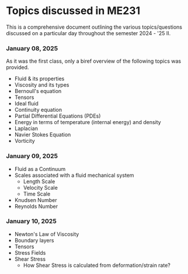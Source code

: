 # Topics discussed in ME231

This is a comprehensive document outlining the various topics/questions discussed on a particular day throughout the semester 2024 - '25 II.

### January 08, 2025

As it was the first class, only a biref overview of the following topics was provided.

- Fluid & its properties
- Viscosity and its types
- Bernoull's equation
- Tensors
- Ideal fluid
- Continuity equation
- Partial Differential Equations (PDEs)
- Energy in terms of temperature (internal energy) and density
- Laplacian
- Navier Stokes Equation
- Vorticity

### January 09, 2025

- Fluid as a Continuum
- Scales associated with a fluid mechanical system
    - Length Scale
    - Velocity Scale
    - Time Scale
- Knudsen Number
- Reynolds Number

### January 10, 2025

- Newton's Law of Viscosity
- Boundary layers
- Tensors
- Stress Fields
- Shear Stress
    - How Shear Stress is calculated from deformation/strain rate?